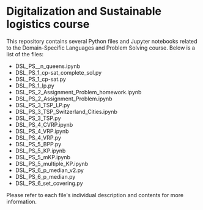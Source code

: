 # Digitalization and Sustainable logistics course

This repository contains several Python files and Jupyter notebooks related to the Domain-Specific Languages and Problem Solving course. Below is a list of the files:

- DSL_PS__n_queens.ipynb
- DSL_PS_1_cp-sat_complete_sol.py
- DSL_PS_1_cp-sat.py
- DSL_PS_1_lp.py
- DSL_PS_2_Assignment_Problem_homework.ipynb
- DSL_PS_2_Assignment_Problem.ipynb
- DSL_PS_3_TSP_LP.py
- DSL_PS_3_TSP_Switzerland_Cities.ipynb
- DSL_PS_3_TSP.py
- DSL_PS_4_CVRP.ipynb
- DSL_PS_4_VRP.ipynb
- DSL_PS_4_VRP.py
- DSL_PS_5_BPP.py
- DSL_PS_5_KP.ipynb
- DSL_PS_5_mKP.ipynb
- DSL_PS_5_multiple_KP.ipynb
- DSL_PS_6_p_median_v2.py
- DSL_PS_6_p_median.py
- DSL_PS_6_set_covering.py

Please refer to each file's individual description and contents for more information.
